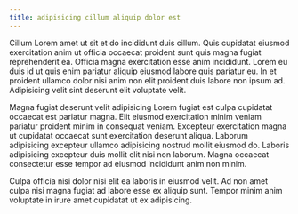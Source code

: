 ```yaml
---
title: adipisicing cillum aliquip dolor est
---
```


Cillum Lorem amet ut sit et do incididunt duis cillum. Quis cupidatat eiusmod exercitation anim ut officia occaecat proident sunt quis magna fugiat reprehenderit ea. Officia magna exercitation esse anim incididunt. Lorem eu duis id ut quis enim pariatur aliquip eiusmod labore quis pariatur eu. In et proident ullamco dolor nisi anim non elit proident duis labore non ipsum ad. Adipisicing velit sint deserunt elit voluptate velit.

Magna fugiat deserunt velit adipisicing Lorem fugiat est culpa cupidatat occaecat est pariatur magna. Elit eiusmod exercitation minim veniam pariatur proident minim in consequat veniam. Excepteur exercitation magna ut cupidatat occaecat sunt exercitation deserunt aliqua. Laborum adipisicing excepteur ullamco adipisicing nostrud mollit eiusmod do. Laboris adipisicing excepteur duis mollit elit nisi non laborum. Magna occaecat consectetur esse tempor ad eiusmod incididunt anim non minim.

Culpa officia nisi dolor nisi elit ea laboris in eiusmod velit. Ad non amet culpa nisi magna fugiat ad labore esse ex aliquip sunt. Tempor minim anim voluptate in irure amet cupidatat ut ex adipisicing.